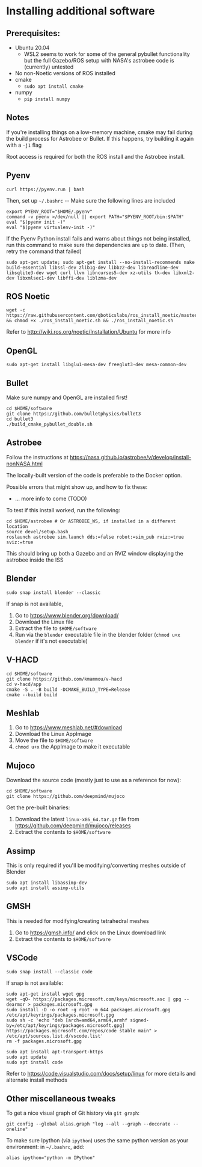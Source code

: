 # Installing additional software

## Prerequisites:
- Ubuntu 20.04
  - WSL2 seems to work for some of the general pybullet functionality but the full Gazebo/ROS setup with NASA's astrobee code is (currently) untested
- No non-Noetic versions of ROS installed
- cmake
  - `sudo apt install cmake`
- numpy
  - `pip install numpy`


## Notes

If you're installing things on a low-memory machine, cmake may fail during the build process for Astrobee or Bullet. If this happens, try building it again with a `-j1` flag

Root access is required for both the ROS install and the Astrobee install. 

## Pyenv

```
curl https://pyenv.run | bash
```
Then, set up `~/.bashrc` -- Make sure the following lines are included
```
export PYENV_ROOT="$HOME/.pyenv"
command -v pyenv >/dev/null || export PATH="$PYENV_ROOT/bin:$PATH"
eval "$(pyenv init -)"
eval "$(pyenv virtualenv-init -)"
```

If the Pyenv Python install fails and warns about things not being installed, run this command to make sure the dependencies are up to date. (Then, retry the command that failed)
```
sudo apt-get update; sudo apt-get install --no-install-recommends make build-essential libssl-dev zlib1g-dev libbz2-dev libreadline-dev libsqlite3-dev wget curl llvm libncurses5-dev xz-utils tk-dev libxml2-dev libxmlsec1-dev libffi-dev liblzma-dev
```

## ROS Noetic

```
wget -c https://raw.githubusercontent.com/qboticslabs/ros_install_noetic/master/ros_install_noetic.sh && chmod +x ./ros_install_noetic.sh && ./ros_install_noetic.sh
```
Refer to http://wiki.ros.org/noetic/Installation/Ubuntu for more info

## OpenGL

```
sudo apt-get install libglu1-mesa-dev freeglut3-dev mesa-common-dev
```

## Bullet
Make sure numpy and OpenGL are installed first!
```
cd $HOME/software
git clone https://github.com/bulletphysics/bullet3
cd bullet3
./build_cmake_pybullet_double.sh
```

## Astrobee

Follow the instructions at 
https://nasa.github.io/astrobee/v/develop/install-nonNASA.html

The locally-built version of the code is preferable to the Docker option. 

Possible errors that might show up, and how to fix these:
- ... more info to come (TODO)

To test if this install worked, run the following:
```
cd $HOME/astrobee # Or ASTROBEE_WS, if installed in a different location
source devel/setup.bash
roslaunch astrobee sim.launch dds:=false robot:=sim_pub rviz:=true sviz:=true
```
This should bring up both a Gazebo and an RVIZ window displaying the astrobee inside the ISS


## Blender

```
sudo snap install blender --classic
```

If snap is not available, 
1. Go to https://www.blender.org/download/
2. Download the Linux file
3. Extract the file to `$HOME/software`
4. Run via the `blender` executable file in the blender folder (`chmod u+x blender` if it's not executable)


## V-HACD

```
cd $HOME/software
git clone https://github.com/kmammou/v-hacd
cd v-hacd/app
cmake -S . -B build -DCMAKE_BUILD_TYPE=Release
cmake --build build
```

## Meshlab

1. Go to https://www.meshlab.net/#download
2. Download the Linux AppImage
3. Move the file to `$HOME/software`
4. `chmod u+x` the AppImage to make it executable


## Mujoco

Download the source code (mostly just to use as a reference for now):

```
cd $HOME/software
git clone https://github.com/deepmind/mujoco
```

Get the pre-built binaries:

1. Download the latest `linux-x86_64.tar.gz` file from  https://github.com/deepmind/mujoco/releases
2. Extract the contents to `$HOME/software`


## Assimp

This is only required if you'll be modifying/converting meshes outside of Blender
```
sudo apt install libassimp-dev
sudo apt install assimp-utils
```

## GMSH

This is needed for modifying/creating tetrahedral meshes
1. Go to https://gmsh.info/ and click on the Linux download link
2. Extract the contents to `$HOME/software`

## VSCode

```
sudo snap install --classic code
```

If snap is not available:
```
sudo apt-get install wget gpg
wget -qO- https://packages.microsoft.com/keys/microsoft.asc | gpg --dearmor > packages.microsoft.gpg
sudo install -D -o root -g root -m 644 packages.microsoft.gpg /etc/apt/keyrings/packages.microsoft.gpg
sudo sh -c 'echo "deb [arch=amd64,arm64,armhf signed-by=/etc/apt/keyrings/packages.microsoft.gpg] https://packages.microsoft.com/repos/code stable main" > /etc/apt/sources.list.d/vscode.list'
rm -f packages.microsoft.gpg

sudo apt install apt-transport-https
sudo apt update
sudo apt install code
```

Refer to https://code.visualstudio.com/docs/setup/linux for more details and alternate install methods

## Other miscellaneous tweaks

To get a nice visual graph of Git history via `git graph`:
```
git config --global alias.graph "log --all --graph --decorate --oneline"
```

To make sure Ipython (via `ipython`) uses the same python version as your environment: in `~/.bashrc`, add:
```
alias ipython="python -m IPython"
```
